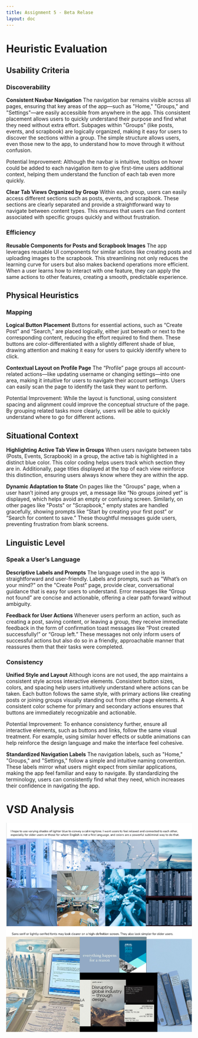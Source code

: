 ```yaml
---
title: Assignment 5 - Beta Relase
layout: doc
---
```

<style>
div.scroll-container {
  background-color: #333;
  overflow: auto;
  white-space: nowrap;
  padding:5px;
  margin-top:20px;
}
div.scroll-container img {
  padding: 5px;
  display:inline-block;
}
</style>

# Heuristic Evaluation

## Usability Criteria

### Discoverability

**Consistent Navbar Navigation**
The navigation bar remains visible across all pages, ensuring that key areas of the app—such as "Home," "Groups," and "Settings"—are easily accessible from anywhere in the app. This consistent placement allows users to quickly understand their purpose and find what they need without extra effort. Subpages within "Groups" (like posts, events, and scrapbook) are logically organized, making it easy for users to discover the sections within a group. The simple structure allows users, even those new to the app, to understand how to move through it without confusion.

Potential Improvement: Although the navbar is intuitive, tooltips on hover could be added to each navigation item to give first-time users additional context, helping them understand the function of each tab even more quickly.

**Clear Tab Views Organized by Group**
Within each group, users can easily access different sections such as posts, events, and scrapbook. These sections are clearly separated and provide a straightforward way to navigate between content types. This ensures that users can find content associated with specific groups quickly and without frustration.

### Efficiency

**Reusable Components for Posts and Scrapbook Images**
The app leverages reusable UI components for similar actions like creating posts and uploading images to the scrapbook. This streamlining not only reduces the learning curve for users but also makes backend operations more efficient. When a user learns how to interact with one feature, they can apply the same actions to other features, creating a smooth, predictable experience.

## Physical Heuristics

### Mapping

**Logical Button Placement**
Buttons for essential actions, such as “Create Post” and “Search,” are placed logically, either just beneath or next to the corresponding content, reducing the effort required to find them. These buttons are color-differentiated with a slightly different shade of blue, drawing attention and making it easy for users to quickly identify where to click.

**Contextual Layout on Profile Page**
The “Profile” page groups all account-related actions—like updating username or changing settings—into one area, making it intuitive for users to navigate their account settings. Users can easily scan the page to identify the task they want to perform.

Potential Improvement: While the layout is functional, using consistent spacing and alignment could improve the conceptual structure of the page. By grouping related tasks more clearly, users will be able to quickly understand where to go for different actions.

## Situational Context

**Highlighting Active Tab View in Groups**
When users navigate between tabs (Posts, Events, Scrapbook) in a group, the active tab is highlighted in a distinct blue color. This color coding helps users track which section they are in. Additionally, page titles displayed at the top of each view reinforce this distinction, ensuring users always know where they are within the app.

**Dynamic Adaptation to State**
On pages like the "Groups" page, when a user hasn’t joined any groups yet, a message like “No groups joined yet” is displayed, which helps avoid an empty or confusing screen. Similarly, on other pages like "Posts" or "Scrapbook," empty states are handled gracefully, showing prompts like “Start by creating your first post” or “Search for content to save.” These thoughtful messages guide users, preventing frustration from blank screens.

## Linguistic Level

### Speak a User’s Language

**Descriptive Labels and Prompts**
The language used in the app is straightforward and user-friendly. Labels and prompts, such as "What’s on your mind?" on the "Create Post" page, provide clear, conversational guidance that is easy for users to understand. Error messages like “Group not found” are concise and actionable, offering a clear path forward without ambiguity.

**Feedback for User Actions**
Whenever users perform an action, such as creating a post, saving content, or leaving a group, they receive immediate feedback in the form of confirmation toast messages like “Post created successfully!” or “Group left.” These messages not only inform users of successful actions but also do so in a friendly, approachable manner that reassures them that their tasks were completed.

### Consistency

**Unified Style and Layout**
Although icons are not used, the app maintains a consistent style across interactive elements. Consistent button sizes, colors, and spacing help users intuitively understand where actions can be taken. Each button follows the same style, with primary actions like creating posts or joining groups visually standing out from other page elements. A consistent color scheme for primary and secondary actions ensures that buttons are immediately recognizable and actionable.

Potential Improvement: To enhance consistency further, ensure all interactive elements, such as buttons and links, follow the same visual treatment. For example, using similar hover effects or subtle animations can help reinforce the design language and make the interface feel cohesive.

**Standardized Navigation Labels**
The navigation labels, such as "Home," "Groups," and "Settings," follow a simple and intuitive naming convention. These labels mirror what users might expect from similar applications, making the app feel familiar and easy to navigate. By standardizing the terminology, users can consistently find what they need, which increases their confidence in navigating the app.


# VSD Analysis
<img src="./colors.png">
<img src="./fonts.png">

